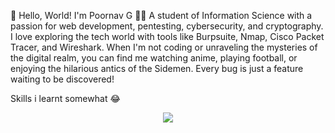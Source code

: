👋 Hello, World! I'm Poornav G 👨‍💻
A student of Information Science with a passion for web development, pentesting, cybersecurity, and cryptography. I love exploring the tech world with tools like Burpsuite, Nmap, Cisco Packet Tracer, and Wireshark. When I'm not coding or unraveling the mysteries of the digital realm, you can find me watching anime, playing football, or enjoying the hilarious antics of the Sidemen. Every bug is just a feature waiting to be discovered!

Skills i learnt somewhat 😂
<p align="center">
  <a href="https://skillicons.dev">
    <img src="https://skillicons.dev/icons?i=arduino,unity,c,cpp,html,css,js,vim,git,github,kali,py,raspberrypi" />
  </a>
</p>

<!---
PoornavG/PoornavG is a ✨ special ✨ repository because its `README.md` (this file) appears on your GitHub profile.
You can click the Preview link to take a look at your changes.
--->
